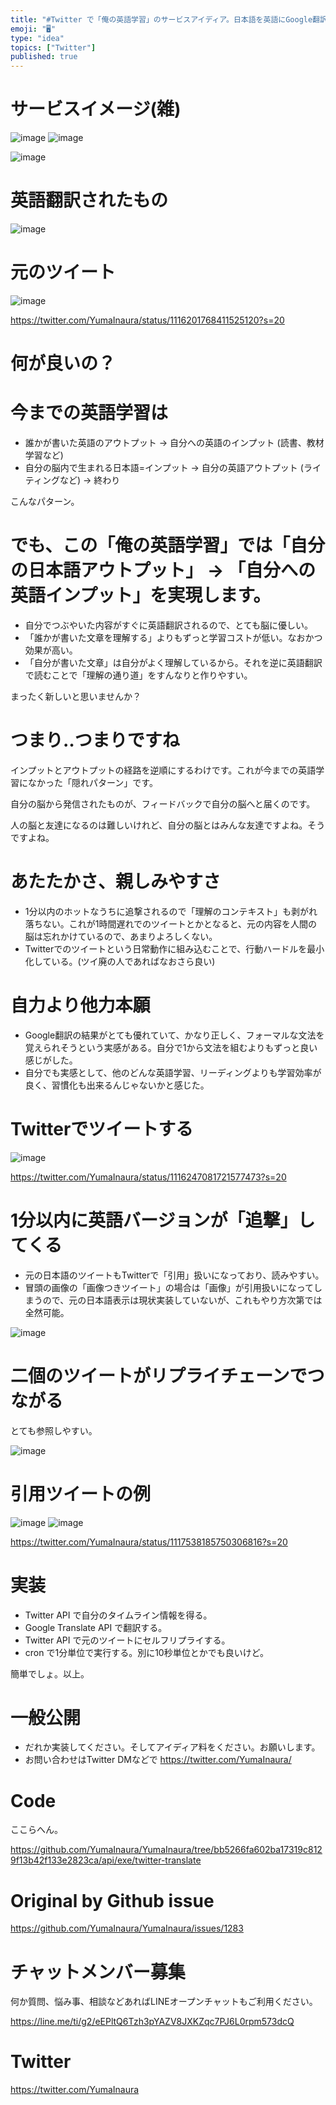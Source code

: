 ```yaml
---
title: "#Twitter で「俺の英語学習」のサービスアイディア。日本語を英語にGoogle翻訳して追撃！"
emoji: "🖥"
type: "idea"
topics: ["Twitter"]
published: true
---
```


# サービスイメージ(雑)

![image](https://user-images.githubusercontent.com/13635059/56100176-76ffaa80-5f50-11e9-8ec1-7722dc673179.png)
![image](https://user-images.githubusercontent.com/13635059/56100183-8979e400-5f50-11e9-99f5-85d9da489f8c.png)

![image](https://user-images.githubusercontent.com/13635059/56100129-4586df00-5f50-11e9-8787-9bf14d344478.png)


# 英語翻訳されたもの

![image](https://user-images.githubusercontent.com/13635059/56099921-63534480-5f4e-11e9-9be7-fd02847c964f.png)
# 元のツイート

![image](https://user-images.githubusercontent.com/13635059/56099915-5b93a000-5f4e-11e9-92f3-51141ef53e5c.png)

https://twitter.com/YumaInaura/status/1116201768411525120?s=20

# 何が良いの？

# 今までの英語学習は

- 誰かが書いた英語のアウトプット -> 自分への英語のインプット (読書、教材学習など)
- 自分の脳内で生まれる日本語=インプット -> 自分の英語アウトプット (ライティングなど) -> 終わり

こんなパターン。

# でも、この「俺の英語学習」では「自分の日本語アウトプット」 -> 「自分への英語インプット」を実現します。

- 自分でつぶやいた内容がすぐに英語翻訳されるので、とても脳に優しい。
- 「誰かが書いた文章を理解する」よりもずっと学習コストが低い。なおかつ効果が高い。
- 「自分が書いた文章」は自分がよく理解しているから。それを逆に英語翻訳で読むことで「理解の通り道」をすんなりと作りやすい。

まったく新しいと思いませんか？

# つまり‥つまりですね

インプットとアウトプットの経路を逆順にするわけです。これが今までの英語学習になかった「隠れパターン」です。

自分の脳から発信されたものが、フィードバックで自分の脳へと届くのです。

人の脳と友達になるのは難しいけれど、自分の脳とはみんな友達ですよね。そうですよね。

# あたたかさ、親しみやすさ

- 1分以内のホットなうちに追撃されるので「理解のコンテキスト」も剥がれ落ちない。これが1時間遅れでのツイートとかとなると、元の内容を人間の脳は忘れかけているので、あまりよろしくない。
- Twitterでのツイートという日常動作に組み込むことで、行動ハードルを最小化している。(ツイ廃の人であればなおさら良い)

# 自力より他力本願

- Google翻訳の結果がとても優れていて、かなり正しく、フォーマルな文法を覚えられそうという実感がある。自分で1から文法を組むよりもずっと良い感じがした。
- 自分でも実感として、他のどんな英語学習、リーディングよりも学習効率が良く、習慣化も出来るんじゃないかと感じた。


# Twitterでツイートする

![image](https://user-images.githubusercontent.com/13635059/56099892-26874d80-5f4e-11e9-9fe6-b1dbe73182f3.png)

https://twitter.com/YumaInaura/status/1116247081721577473?s=20

# 1分以内に英語バージョンが「追撃」してくる

- 元の日本語のツイートもTwitterで「引用」扱いになっており、読みやすい。
- 冒頭の画像の「画像つきツイート」の場合は「画像」が引用扱いになってしまうので、元の日本語表示は現状実装していないが、これもやり方次第では全然可能。

![image](https://user-images.githubusercontent.com/13635059/56099872-f8097280-5f4d-11e9-9339-0bf9c7bd4e44.png)

# 二個のツイートがリプライチェーンでつながる

とても参照しやすい。

![image](https://user-images.githubusercontent.com/13635059/56099879-09527f00-5f4e-11e9-8aaf-60d38703d44b.png)

# 引用ツイートの例

![image](https://user-images.githubusercontent.com/13635059/56099945-76feab00-5f4e-11e9-8cfc-1c3d64dd4a91.png)
![image](https://user-images.githubusercontent.com/13635059/56099946-782fd800-5f4e-11e9-93ac-5de3d845e213.png)

https://twitter.com/YumaInaura/status/1117538185750306816?s=20

# 実装

- Twitter API で自分のタイムライン情報を得る。
- Google Translate API で翻訳する。
- Twitter API で元のツイートにセルフリプライする。
- cron で1分単位で実行する。別に10秒単位とかでも良いけど。

簡単でしょ。以上。

# 一般公開

- だれか実装してください。そしてアイディア料をください。お願いします。
- お問い合わせはTwitter DMなどで https://twitter.com/YumaInaura/

# Code

ここらへん。

https://github.com/YumaInaura/YumaInaura/tree/bb5266fa602ba17319c8129f13b42f133e2823ca/api/exe/twitter-translate


# Original by Github issue

https://github.com/YumaInaura/YumaInaura/issues/1283








<!-- Update From Qiita API -->

# チャットメンバー募集


何か質問、悩み事、相談などあればLINEオープンチャットもご利用ください。

https://line.me/ti/g2/eEPltQ6Tzh3pYAZV8JXKZqc7PJ6L0rpm573dcQ





# Twitter


https://twitter.com/YumaInaura


<!-- Update From Qiita API -->


